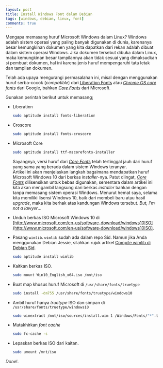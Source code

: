 ```yaml
---
layout: post
title: Install Windows Font dalam Debian
tags: [windows, debian, linux, font]
comments: true
---
```


Mengapa memasang huruf Microsoft Windows dalam Linux? Windows adalah sistem operasi yang paling banyak digunakan di dunia, karenanya besar kemungkinan dokumen yang kita dapatkan dari rekan adalah dibuat dalam sistem operasi Windows.
Jika dokumen tersebut dibuka dalam Linux, maka kemungkinan besar tampilannya akan tidak sesuai yang dimaksudkan si pembuat dokumen, hal ini karena jenis huruf mempengaruhi tata letak dan tampilan dokumen.

Telah ada upaya mengurangi permasalahan ini, misal dengan menggunakan huruf serba-cocok (*compatible*) dari [Liberation Fonts](https://en.wikipedia.org/wiki/Liberation_fonts) atau [*Chrome OS core fonts*](https://en.wikipedia.org/wiki/Croscore_fonts) dari Google, bahkan [*Core Fonts*](https://en.wikipedia.org/wiki/Core_fonts_for_the_Web) dari Microsoft.

Gunakan perintah berikut untuk memasang;

- Liberation  

  ```sh
  sudo aptitude install fonts-liberation
  ```

- Croscore  

  ```sh
  sudo aptitude install fonts-croscore
  ```

- Microsoft Core  

  ```sh
  sudo aptitude install ttf-mscorefonts-installer
  ```
  
  Sayangnya, versi huruf dari [*Core Fonts*](https://en.wikipedia.org/wiki/Core_fonts_for_the_Web) telah tertinggal jauh dari huruf yang sama yang berada dalam sistem Windows teranyar.  
  Artikel ini akan menjelaskan langkah bagaimana mendapatkan huruf Microsoft Windows 10 dari berkas *installer*-nya. Patut diingat, [*Core Fonts*](https://en.wikipedia.org/wiki/Core_fonts_for_the_Web) dilisensikan untuk bebas digunakan, sementara dalam artikel ini kita akan mengambil langsung dari berkas *installer* bahkan dengan tanpa memasang sistem operasi Windows. Menurut hemat saya, selama kita memiliki lisensi Windows 10, baik dari membeli baru atau hasil *upgrade*, maka kita berhak atas kandungan Windows tersebut. *But, I'm not a lawyer*...

* Unduh berkas ISO Microsoft Windows 10 di [http://www.microsoft.com/en-us/software-download/windows10ISO](http://www.microsoft.com/en-us/software-download/windows10ISO).

* Pasang `wimlib`. `wimlib` sudah ada dalam repo Sid. Namun jika Anda menggunakan Debian Jessie, silahkan rujuk artikel [Compile wimlib di Debian Sid](http://rizaumami.github.io/2015/07/09/compile-wimlib-di-debian-sid/).  

  ```sh
  sudo aptitude install wimlib
  ```

* Kaitkan berkas ISO.  

  ```sh
  sudo mount Win10_English_x64.iso /mnt/iso
  ```

* Buat map khusus huruf Microsoft di `/usr/share/fonts/truetype`  

  ```sh
  sudo install -dm755 /usr/share/fonts/truetype/windows10
  ```

* Ambil huruf hanya *truetype* ISO dan simpan di `/usr/share/fonts/truetype/windows10`  

  ```sh
  sudo wimextract /mnt/iso/sources/install.wim 1 /Windows/Fonts/"*".ttf --dest-dir /usr/share/fonts/truetype/windows10  
  ```

* Mutakhirkan *font cache*  

  ```sh
  sudo fc-cache -s
  ```

* Lepaskan berkas ISO dari kaitan.  

  ```sh
  sudo umount /mnt/iso
  ```

*Done!*.
